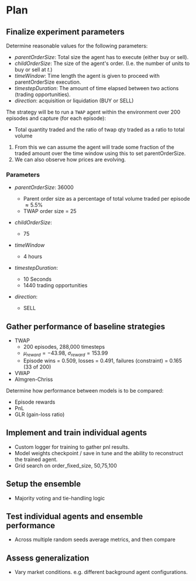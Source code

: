 # Plan
## Finalize experiment parameters
Determine reasonable values for the following parameters:
- $parentOrderSize$: Total size the agent has to execute (either buy or sell).
- $childOrderSize$: The size of the agent's order. (I.e. the number of units to buy or sell at $t$.)
- $timeWindow$: Time length the agent is given to proceed with parentOrderSize execution.
- $timestepDuration$: The amount of time elapsed between two actions (trading opportunities).
- $direction$: acquisition or liquidation (BUY or SELL)

The strategy will be to run a `TWAP` agent within the environment over 200 episodes and capture (for each episode):
- Total quantity traded and the ratio of twap qty traded as a ratio to total volume

1. From this we can assume the agent will trade some fraction of the traded amount over the time window using this to set parentOrderSize.
1. We can also observe how prices are evolving.

### Parameters
- $parentOrderSize$: 36000 
    - Parent order size as a percentage of total volume traded per episode $\approx 5.5$%
    - TWAP order size = 25 

- $childOrderSize$: 
    - 75
- $timeWindow$
    - 4 hours
- $timestepDuration$: 
    - 10 Seconds
    - 1440 trading opportunities
- $direction$: 
    - SELL

## Gather performance of baseline strategies
- TWAP
    - 200 episodes, 288,000 timesteps
    - $\mu_{reward}=-43.98$, $\sigma_{reward}=153.99$
    - Episode wins = 0.509, losses = 0.491, failures (constraint) = 0.165 (33 of 200)
- VWAP
- Almgren-Chriss

Determine how performance between models is to be compared:
- Episode rewards
- PnL
- GLR (gain-loss ratio)

## Implement and train individual agents
- Custom logger for training to gather pnl results.
- Model weights checkpoint / save in tune and the ability to reconstruct the trained agent.
- Grid search on order_fixed_size, 50,75,100

## Setup the ensemble
- Majority voting and tie-handling logic

## Test individual agents and ensemble performance
- Across multiple random seeds average metrics, and then compare

## Assess generalization
- Vary market conditions.  e.g. different background agent configurations.

